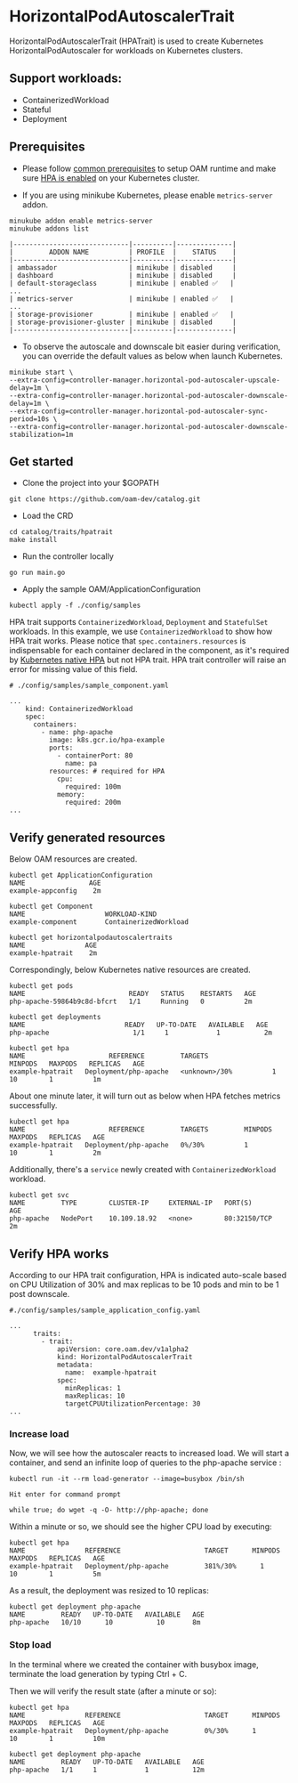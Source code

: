 # HorizontalPodAutoscalerTrait

HorizontalPodAutoscalerTrait (HPATrait) is used to create Kubernetes HorizontalPodAutoscaler for workloads on Kubernetes clusters.

## Support workloads:
- ContainerizedWorkload
- Stateful
- Deployment

## Prerequisites
- Please follow [common prerequisites](../../README.md) to setup OAM runtime and make sure [HPA  is enabled](https://kubernetes.io/docs/tasks/run-application/horizontal-pod-autoscale-walkthrough/#before-you-begin) on your Kubernetes cluster. 

- If you are using minikube Kubernetes, please enable `metrics-server` addon.
```shellscript
minukube addon enable metrics-server
minukube addons list

|-----------------------------|----------|--------------|
|         ADDON NAME          | PROFILE  |    STATUS    |
|-----------------------------|----------|--------------|
| ambassador                  | minikube | disabled     |
| dashboard                   | minikube | disabled     |
| default-storageclass        | minikube | enabled ✅   |
...
| metrics-server              | minikube | enabled ✅   |
...
| storage-provisioner         | minikube | enabled ✅   |
| storage-provisioner-gluster | minikube | disabled     |
|-----------------------------|----------|--------------|
```
- To observe the autoscale and downscale bit easier during verification, you can override the default values as below when launch Kubernetes.
```
minikube start \
--extra-config=controller-manager.horizontal-pod-autoscaler-upscale-delay=1m \
--extra-config=controller-manager.horizontal-pod-autoscaler-downscale-delay=1m \
--extra-config=controller-manager.horizontal-pod-autoscaler-sync-period=10s \
--extra-config=controller-manager.horizontal-pod-autoscaler-downscale-stabilization=1m
```

## Get started
- Clone the project into your $GOPATH
```
git clone https://github.com/oam-dev/catalog.git
```
-  Load the CRD
```
cd catalog/traits/hpatrait
make install
``` 
- Run the controller locally
```
go run main.go
```
- Apply the sample OAM/ApplicationConfiguration
```
kubectl apply -f ./config/samples
```

HPA trait supports `ContainerizedWorkload`, `Deployment` and `StatefulSet` workloads. In this example, we use `ContainerizedWorkload` to show how HPA trait works. Please notice that `spec.containers.resources` is indispensable for each container declared in the component, as it's required by [Kubernetes native HPA](https://kubernetes.io/docs/tasks/run-application/horizontal-pod-autoscale/) but not HPA trait. HPA trait controller will raise an error for missing value of this field.
```
# ./config/samples/sample_component.yaml

...
    kind: ContainerizedWorkload
    spec:
      containers:
        - name: php-apache
          image: k8s.gcr.io/hpa-example
          ports:
            - containerPort: 80
              name: pa
          resources: # required for HPA
            cpu: 
              required: 100m
            memory:
              required: 200m
...
```

## Verify generated resources

Below OAM resources are created.

```
kubectl get ApplicationConfiguration
NAME                AGE
example-appconfig    2m
```
```
kubectl get Component
NAME                    WORKLOAD-KIND
example-component       ContainerizedWorkload
```
```
kubectl get horizontalpodautoscalertraits
NAME               AGE
example-hpatrait    2m
```

Correspondingly, below Kubernetes native resources are created.
```
kubectl get pods
NAME                          READY   STATUS    RESTARTS   AGE
php-apache-59864b9c8d-bfcrt   1/1     Running   0          2m
```
```
kubectl get deployments
NAME                         READY   UP-TO-DATE   AVAILABLE   AGE
php-apache                     1/1     1            1           2m
```
```
kubectl get hpa
NAME                     REFERENCE         TARGETS               MINPODS   MAXPODS   REPLICAS   AGE
example-hpatrait   Deployment/php-apache   <unknown>/30%          1         10        1          1m
```
About one minute later, it will turn out as below when HPA fetches metrics successfully.
```
kubectl get hpa
NAME                     REFERENCE         TARGETS         MINPODS   MAXPODS   REPLICAS   AGE
example-hpatrait   Deployment/php-apache   0%/30%          1         10        1          2m
```
Additionally, there's a `service` newly created with `ContainerizedWorkload` workload. 
```
kubectl get svc
NAME         TYPE        CLUSTER-IP     EXTERNAL-IP   PORT(S)        AGE
php-apache   NodePort    10.109.18.92   <none>        80:32150/TCP   2m
```
## Verify HPA works
According to our HPA trait configuration, HPA is indicated auto-scale based on CPU Utilization of 30% and max replicas to be 10 pods and min to be 1 post downscale.
```
#./config/samples/sample_application_config.yaml

...
      traits:
        - trait:
            apiVersion: core.oam.dev/v1alpha2
            kind: HorizontalPodAutoscalerTrait
            metadata:
              name:  example-hpatrait
            spec:
              minReplicas: 1
              maxReplicas: 10
              targetCPUUtilizationPercentage: 30
...
```

### Increase load
Now, we will see how the autoscaler reacts to increased load. We will start a container, and send an infinite loop of queries to the php-apache service :
```
kubectl run -it --rm load-generator --image=busybox /bin/sh

Hit enter for command prompt

while true; do wget -q -O- http://php-apache; done
```
Within a minute or so, we should see the higher CPU load by executing:
```
kubectl get hpa
NAME               REFERENCE                     TARGET      MINPODS   MAXPODS   REPLICAS   AGE
example-hpatrait   Deployment/php-apache         381%/30%      1         10        1          5m
```
 As a result, the deployment was resized to 10 replicas:
 ```
kubectl get deployment php-apache
NAME         READY   UP-TO-DATE   AVAILABLE   AGE
php-apache   10/10      10           10       8m
 ```
### Stop load
In the terminal where we created the container with busybox image, terminate the load generation by typing Ctrl + C.

Then we will verify the result state (after a minute or so):
```
kubectl get hpa
NAME               REFERENCE                     TARGET      MINPODS   MAXPODS   REPLICAS   AGE
example-hpatrait   Deployment/php-apache         0%/30%      1         10        1          10m
```
```
kubectl get deployment php-apache
NAME         READY   UP-TO-DATE   AVAILABLE   AGE
php-apache   1/1     1            1           12m
```
